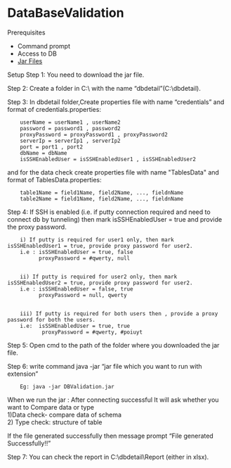 # DataBaseValidation

Prerequisites
* Command prompt
* Access to DB
* [Jar Files](https://drive.google.com/file/d/1QFG6x6scl5jwJcRrI3LPs9sS_fJP5pap/view?usp=sharing)
  
Setup
Step 1: You need to download the jar file.

Step 2: Create a folder in C:\ with the name “dbdetail”(C:\dbdetail). 

Step 3: In dbdetail folder,Create properties file with name “credentials” and format of credentials.properties:

        userName = userName1 , userName2 
        password = password1 , password2 
        proxyPassword = proxyPassword1 , proxyPassword2 
        serverIp = serverIp1 , serverIp2 
        port = port1 , port2 
        dbName = dbName
        isSSHEnabledUser = isSSHEnabledUser1 , isSSHEnabledUser2 
and for the data check create properties file with name "TablesData" and format of TablesData.properties:
   
        table1Name = field1Name, field2Name, ..., fieldnName
        table2Name = field1Name, field2Name, ..., fieldnName
        
Step 4:  If SSH is enabled (i.e. if putty connection required and need to connect db by tunneling) then mark isSSHEnabledUser = true and provide the proxy password.


        i) If putty is required for user1 only, then mark isSSHEnabledUser1 = true, provide proxy password for user2.
        i.e : isSSHEnabledUser = true, false
              proxyPassword = #qwerty, null


        ii) If putty is required for user2 only, then mark isSSHEnabledUser2 = true, provide proxy password for user2.
        i.e : isSSHEnabledUser = false, true
              proxyPassword = null, qwerty


        iii) If putty is required for both users then , provide a proxy password for both the users.
        i.e:  isSSHEnabledUser = true, true
               proxyPassword = #qwerty, #poiuyt


Step 5: Open cmd to the path of the folder where you downloaded the jar file.
        
Step 6: write command java -jar “jar file which you want to run with extension”

        Eg: java -jar DBValidation.jar
          


When we run the jar :
After connecting successful It will ask whether you want to Compare data or type</br>
1)Data check- compare data of schema</br>
2) Type check: structure of table 
  
If the file generated successfully then message prompt “File generated Successfully!!”

Step 7: You can check the report in C:\dbdetail\Report (either in xlsx).

